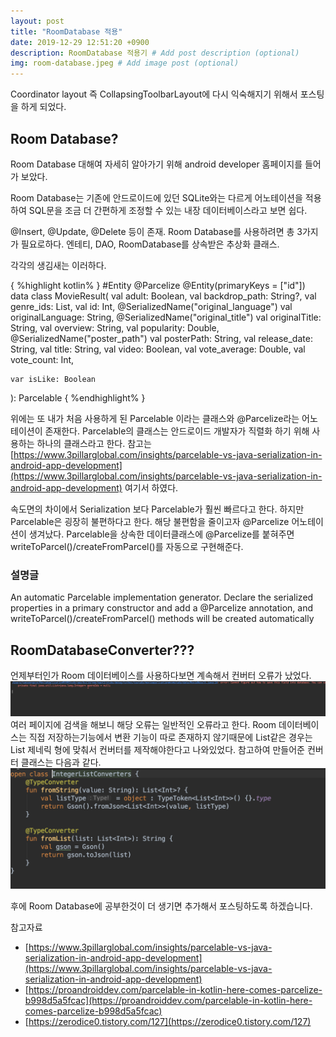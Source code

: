 ```yaml
---
layout: post
title: "RoomDatabase 적용"
date: 2019-12-29 12:51:20 +0900
description: RoomDatabase 적용기 # Add post description (optional)
img: room-database.jpeg # Add image post (optional)
---
```


Coordinator layout 즉 CollapsingToolbarLayout에 다시 익숙해지기 위해서 포스팅을 하게 되었다.

## Room Database?

Room Database 대해여 자세히 알아가기 위해 android developer 홈페이지를 들어가 보았다.

Room Database는 기존에 안드로이드에 있던 SQLite와는 다르게 어노테이션을 적용하여 SQL문을 조금 더 간편하게 조정할 수 있는 내장 데이터베이스라고 보면 쉽다.

@Insert, @Update, @Delete 등이 존재. Room Database를 사용하려면 총 3가지가 필요로하다. 엔테티, DAO, RoomDatabase를 상속받은 추상화 클래스.

각각의 생김새는 이러하다.

{ %highlight kotlin% }
#Entity
@Parcelize
@Entity(primaryKeys = ["id"])
data class MovieResult(
val adult: Boolean,
val backdrop_path: String?,
val genre_ids: List<Int>,
val id: Int,
@SerializedName("original_language")
val originalLanguage: String,
@SerializedName("original_title")
val originalTitle: String,
val overview: String,
val popularity: Double,
@SerializedName("poster_path")
val posterPath: String,
val release_date: String,
val title: String,
val video: Boolean,
val vote_average: Double,
val vote_count: Int,

    var isLike: Boolean

): Parcelable
{ %endhighlight% }

위에는 또 내가 처음 사용하게 된 Parcelable 이라는 클래스와 @Parcelize라는 어노테이션이 존재한다. Parcelable의 클래스는 안드로이드 개발자가 직렬화 하기 위해 사용하는 하나의 클래스라고 한다.
참고는 [https://www.3pillarglobal.com/insights/parcelable-vs-java-serialization-in-android-app-development](https://www.3pillarglobal.com/insights/parcelable-vs-java-serialization-in-android-app-development) 여기서 하였다.

속도면의 차이에서 Serialization 보다 Parcelable가 훨씬 빠르다고 한다. 하지만 Parcelable은 굉장히 불편하다고 한다.
해당 불편함을 줄이고자 @Parcelize 어노테이션이 생겨났다. Parcelable을 상속한 데이터클래스에 @Parcelize를 붙혀주면 writeToParcel()/createFromParcel()를 자동으로 구현해준다.

### 설명글

An automatic Parcelable implementation generator. Declare the serialized properties in a primary constructor and add a @Parcelize annotation, and writeToParcel()/createFromParcel() methods will be created automatically

## RoomDatabaseConverter???

언제부터인가 Room 데이터베이스를 사용하다보면 계속해서 컨버터 오류가 났었다.
![컨버터오류](../assets/img/convertError.png)
여러 페이지에 검색을 해보니 해당 오류는 일반적인 오류라고 한다. Room 데이터베이스는 직접 저장하는기능에서 변환 기능이 따로 존재하지 않기때문에 List같은 경우는 List 제네릭 형에 맞춰서 컨버터를 제작해야한다고 나와있었다.
참고하여 만들어준 컨버터 클래스는 다음과 같다.
![컨버터 클래스](../assets/img/IntegerConvert.png)

후에 Room Database에 공부한것이 더 생기면 추가해서 포스팅하도록 하겠습니다.

참고자료

- [https://www.3pillarglobal.com/insights/parcelable-vs-java-serialization-in-android-app-development](https://www.3pillarglobal.com/insights/parcelable-vs-java-serialization-in-android-app-development)
- [https://proandroiddev.com/parcelable-in-kotlin-here-comes-parcelize-b998d5a5fcac](https://proandroiddev.com/parcelable-in-kotlin-here-comes-parcelize-b998d5a5fcac)
- [https://zerodice0.tistory.com/127](https://zerodice0.tistory.com/127)
